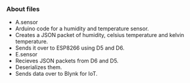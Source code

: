 ### About files
-  A.sensor
  - Arduino code for a humidity and temperature sensor.
  - Creates a JSON packet of humidity, celsius temperature and kelvin temperature.
  - Sends it over to ESP8266 using D5 and D6.
-  E.sensor
  - Recieves JSON packets from D6 and D5.
  - Deserializes them.
  - Sends data over to Blynk for IoT.  
